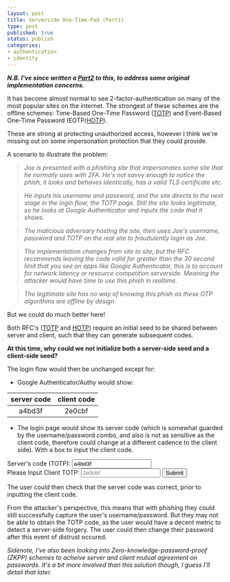 ```yaml
---
layout: post
title: Serverside One-Time-Pad (Part1)
type: post
published: true
status: publish
categories:
- authentication
- identity
---
```


***N.B. I've since written a [Part2](/2016/08/05/serverside-otp-part2/) to this, to address some original implementation concerns.***


It has become almost normal to see 2-factor-authentication on many of the most popular sites on the internet. The strongest of these schemes are the offline schemes: Time-Based One-Time Password ([TOTP](https://tools.ietf.org/html/rfc6238)) and Event-Based One-Time Password (EOTP/[HOTP](https://www.ietf.org/rfc/rfc4226.txt)).

These are strong at protecting unauthorized access, however I think we're missing out on some impersonation protection that they could provide.

A scenario to illustrate the problem:

>*Joe is presented with a phishing site that impersonates some site that he normally uses with 2FA. He's not savvy enough to notice the phish, it looks and behaves identically, has a valid TLS certificate etc.*

>*He inputs his username and password, and the site directs to the next stage in the login flow; the TOTP page. Still the site looks legitimate, so he looks at Google Authenticator and inputs the code that it shows.*

>*The malicious adversary hosting the site, then uses Joe's username, password and TOTP on the real site to fraudulently login as Joe.*

>*The implementation changes from site to site, but the RFC recommends leaving the code valid for greater than the 30 second limit that you see on apps like Google Authenticator, this is to account for network latency or resource competition serverside. Meaning the attacker would have time to use this phish in realtime.*

>*The legitimate site has no way of knowing this phish as these OTP algorithms are offline by design.*

But we could do much better here!

Both RFC's ([TOTP](https://tools.ietf.org/html/rfc6238) and [HOTP](https://www.ietf.org/rfc/rfc4226.txt)) require an initial seed to be shared between server and client, such that they can generate subsequent codes.

**At this time, why could we not initialize both a server-side seed and a client-side seed?**

The login flow would then be unchanged except for:    

- Google Authenticator/Authy would show:     

| server code | client code |
:----------:|:-----------:|
a4bd3f|2e0cbf

- The login page would show its server code (which is somewhat guarded by the username/password combo, and also is not as sensitive as the client code, therefore could change at a different cadence to the client side). With a box to input the client code.

<form>
<label for="stotp">Server's code (TOTP): </label>
<input type="text" id="stotp" readonly value="a4bd3f"><br>
<label for="ctotp">Please Input Client TOTP:</label>
<input type="text" placeholder="2e0cbf" name="client totp" id="ctotp"/>
<button type="button">Submit</button>
</form>


The user could then check that the server code was correct, prior to inputting the client code. 

From the attacker's perspective, this means that with phishing they could still successfully capture the user's username/password. But they may not be able to obtain the TOTP code, as the user would have a decent metric to detect a server-side forgery. The user could then change their password after this event of distrust occured. 

*Sidenote, I've also been looking into Zero-knowledge-password-proof (ZKPP) schemes to acheive server and client mutual agreement on passwords. It's a bit more involved than this solution though, I guess I'll detail that later.*
